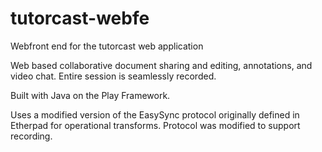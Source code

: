 tutorcast-webfe
======

Webfront end for the tutorcast web application

Web based collaborative document sharing and editing, annotations, and video chat. Entire session is seamlessly recorded.

Built with Java on the Play Framework.

Uses a modified version of the EasySync protocol originally defined in Etherpad for operational transforms. Protocol was modified to support recording.




